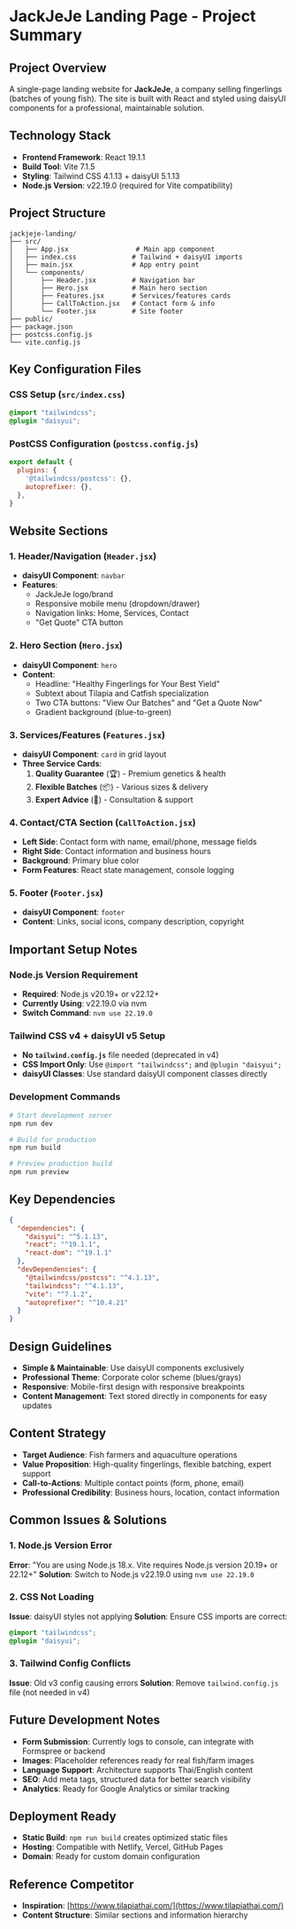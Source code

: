 # JackJeJe Landing Page - Project Summary

## Project Overview
A single-page landing website for **JackJeJe**, a company selling fingerlings (batches of young fish). The site is built with React and styled using daisyUI components for a professional, maintainable solution.

## Technology Stack
- **Frontend Framework**: React 19.1.1
- **Build Tool**: Vite 7.1.5
- **Styling**: Tailwind CSS 4.1.13 + daisyUI 5.1.13
- **Node.js Version**: v22.19.0 (required for Vite compatibility)

## Project Structure
```
jackjeje-landing/
├── src/
│   ├── App.jsx                 # Main app component
│   ├── index.css              # Tailwind + daisyUI imports
│   ├── main.jsx               # App entry point
│   └── components/
│       ├── Header.jsx         # Navigation bar
│       ├── Hero.jsx           # Main hero section
│       ├── Features.jsx       # Services/features cards
│       ├── CallToAction.jsx   # Contact form & info
│       └── Footer.jsx         # Site footer
├── public/
├── package.json
├── postcss.config.js
└── vite.config.js
```

## Key Configuration Files

### CSS Setup (`src/index.css`)
```css
@import "tailwindcss";
@plugin "daisyui";
```

### PostCSS Configuration (`postcss.config.js`)
```javascript
export default {
  plugins: {
    '@tailwindcss/postcss': {},
    autoprefixer: {},
  },
}
```

## Website Sections

### 1. Header/Navigation (`Header.jsx`)
- **daisyUI Component**: `navbar`
- **Features**: 
  - JackJeJe logo/brand
  - Responsive mobile menu (dropdown/drawer)
  - Navigation links: Home, Services, Contact
  - "Get Quote" CTA button

### 2. Hero Section (`Hero.jsx`)
- **daisyUI Component**: `hero`
- **Content**:
  - Headline: "Healthy Fingerlings for Your Best Yield"
  - Subtext about Tilapia and Catfish specialization
  - Two CTA buttons: "View Our Batches" and "Get a Quote Now"
  - Gradient background (blue-to-green)

### 3. Services/Features (`Features.jsx`)
- **daisyUI Component**: `card` in grid layout
- **Three Service Cards**:
  1. **Quality Guarantee** (🏆) - Premium genetics & health
  2. **Flexible Batches** (📦) - Various sizes & delivery
  3. **Expert Advice** (🎯) - Consultation & support

### 4. Contact/CTA Section (`CallToAction.jsx`)
- **Left Side**: Contact form with name, email/phone, message fields
- **Right Side**: Contact information and business hours
- **Background**: Primary blue color
- **Form Features**: React state management, console logging

### 5. Footer (`Footer.jsx`)
- **daisyUI Component**: `footer`
- **Content**: Links, social icons, company description, copyright

## Important Setup Notes

### Node.js Version Requirement
- **Required**: Node.js v20.19+ or v22.12+
- **Currently Using**: v22.19.0 via nvm
- **Switch Command**: `nvm use 22.19.0`

### Tailwind CSS v4 + daisyUI v5 Setup
- **No `tailwind.config.js`** file needed (deprecated in v4)
- **CSS Import Only**: Use `@import "tailwindcss";` and `@plugin "daisyui";`
- **daisyUI Classes**: Use standard daisyUI component classes directly

### Development Commands
```bash
# Start development server
npm run dev

# Build for production
npm run build

# Preview production build
npm run preview
```

## Key Dependencies
```json
{
  "dependencies": {
    "daisyui": "^5.1.13",
    "react": "^19.1.1",
    "react-dom": "^19.1.1"
  },
  "devDependencies": {
    "@tailwindcss/postcss": "^4.1.13",
    "tailwindcss": "^4.1.13",
    "vite": "^7.1.2",
    "autoprefixer": "^10.4.21"
  }
}
```

## Design Guidelines
- **Simple & Maintainable**: Use daisyUI components exclusively
- **Professional Theme**: Corporate color scheme (blues/grays)
- **Responsive**: Mobile-first design with responsive breakpoints
- **Content Management**: Text stored directly in components for easy updates

## Content Strategy
- **Target Audience**: Fish farmers and aquaculture operations
- **Value Proposition**: High-quality fingerlings, flexible batching, expert support
- **Call-to-Actions**: Multiple contact points (form, phone, email)
- **Professional Credibility**: Business hours, location, contact information

## Common Issues & Solutions

### 1. Node.js Version Error
**Error**: "You are using Node.js 18.x. Vite requires Node.js version 20.19+ or 22.12+"
**Solution**: Switch to Node.js v22.19.0 using `nvm use 22.19.0`

### 2. CSS Not Loading
**Issue**: daisyUI styles not applying
**Solution**: Ensure CSS imports are correct:
```css
@import "tailwindcss";
@plugin "daisyui";
```

### 3. Tailwind Config Conflicts
**Issue**: Old v3 config causing errors
**Solution**: Remove `tailwind.config.js` file (not needed in v4)

## Future Development Notes
- **Form Submission**: Currently logs to console, can integrate with Formspree or backend
- **Images**: Placeholder references ready for real fish/farm images
- **Language Support**: Architecture supports Thai/English content
- **SEO**: Add meta tags, structured data for better search visibility
- **Analytics**: Ready for Google Analytics or similar tracking

## Deployment Ready
- **Static Build**: `npm run build` creates optimized static files
- **Hosting**: Compatible with Netlify, Vercel, GitHub Pages
- **Domain**: Ready for custom domain configuration

## Reference Competitor
- **Inspiration**: [https://www.tilapiathai.com/](https://www.tilapiathai.com/)
- **Content Structure**: Similar sections and information hierarchy